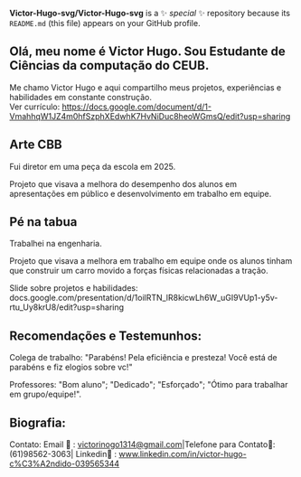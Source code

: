 **Victor-Hugo-svg/Victor-Hugo-svg** is a ✨ _special_ ✨ repository because its `README.md` (this file) appears on your GitHub profile.

## Olá, meu nome é Victor Hugo. Sou Estudante de Ciências da computação do CEUB.

Me chamo Victor Hugo e aqui compartilho meus projetos, experiências e habilidades em constante construção.  
Ver currículo:    https://docs.google.com/document/d/1-VmahhqW1JZ4m0hfSzphXEdwhK7HvNiDuc8heoWGmsQ/edit?usp=sharing 
##

## Arte CBB
Fui diretor em uma peça da escola em 2025.

Projeto que visava a melhora do desempenho dos alunos em apresentações em público e desenvolvimento em trabalho em equipe.


## Pé na tabua 
Trabalhei na engenharia.

Projeto que visava a melhora em trabalho em equipe onde os alunos tinham que construir um carro movido a forças físicas relacionadas a tração.

Slide sobre projetos e habilidades: docs.google.com/presentation/d/1oilRTN_lR8kicwLh6W_uGI9VUp1-y5v-rtu_Uy8krU8/edit?usp=sharing 
##
## Recomendações e Testemunhos:

Colega de trabalho: "Parabéns! Pela eficiência e presteza! Você está de parabéns e fiz elogios sobre vc!"

Professores: "Bom aluno"; "Dedicado"; "Esforçado"; "Ótimo para trabalhar em grupo/equipe!".

##
## Biografia:


Contato: Email 📧 : victorinogo1314@gmail.com|Telefone para Contato📱: (61)98562-3063| Linkedin💼 : www.linkedin.com/in/victor-hugo-c%C3%A2ndido-039565344 
